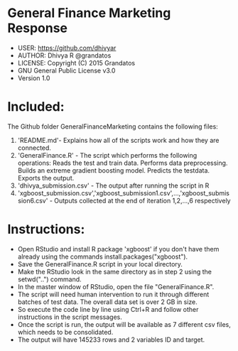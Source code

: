# General Finance Marketing Response

* USER: https://github.com/dhivyar
* AUTHOR: Dhivya R @grandatos
* LICENSE: Copyright (C) 2015 Grandatos 
* GNU General Public License v3.0
* Version 1.0

# Included:

The Github folder GeneralFinanceMarketing contains the following files:

1. 'README.md'- Explains how all of the scripts work and how they are connected.
2. 'GeneralFinance.R' - The script which performs the following operations: Reads the test and train data. Performs data preprocessing. Builds an extreme gradient boosting model. Predicts the testdata. Exports the output.
3. 'dhivya_submission.csv' - The output after running the script in R
4. 'xgboost_submission.csv','xgboost_submission1.csv',...,'xgboost_submission6.csv' - Outputs collected at the end of iteration 1,2,...,6 respectively

# Instructions:

* Open RStudio and install R package 'xgboost' if you don't have them already using the commands install.packages("xgboost").
* Save the GeneralFinance.R script in your local directory.
* Make the RStudio look in the same directory as in step 2 using the setwd("..") command.
* In the master window of RStudio, open the file "GeneralFinance.R".
* The script will need human intervention to run it through different batches of test data. The overall data set is over 2 GB in size.
* So execute the code line by line using Ctrl+R and follow other instructions in the script messages. 
* Once the script is run, the output will be available as 7 different csv files, which needs to be consolidated.
* The output will have 145233 rows and 2 variables ID and target.
